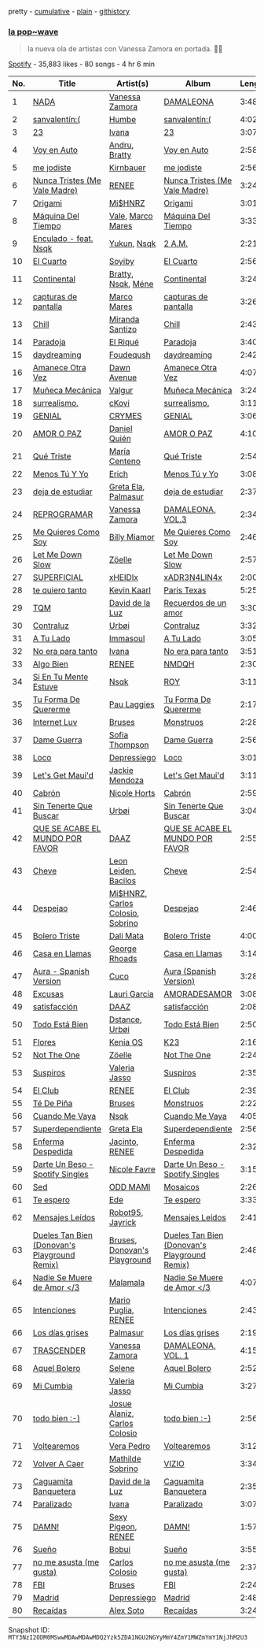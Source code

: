 pretty - [cumulative](/playlists/cumulative/37i9dQZF1DWYEIx04mlcFR.md) - [plain](/playlists/plain/37i9dQZF1DWYEIx04mlcFR) - [githistory](https://github.githistory.xyz/mackorone/spotify-playlist-archive/blob/main/playlists/plain/37i9dQZF1DWYEIx04mlcFR)

### [la pop\~wave](https://open.spotify.com/playlist/37i9dQZF1DWYEIx04mlcFR)

> la nueva ola de artistas con Vanessa Zamora en portada\. 🌊✨

[Spotify](https://open.spotify.com/user/spotify) - 35,883 likes - 80 songs - 4 hr 6 min

| No. | Title | Artist(s) | Album | Length |
|---|---|---|---|---|
| 1 | [NADA](https://open.spotify.com/track/0zK5RRApYNkOtNqkVohwEu) | [Vanessa Zamora](https://open.spotify.com/artist/3IZxs4ZukiitIk8vkAPAxC) | [DAMALEONA](https://open.spotify.com/album/4CtZOAq6nHz4nw6vKqeSkL) | 3:48 |
| 2 | [sanvalentín:\(](https://open.spotify.com/track/4ETb1UPd2OAem6KVOpz0WM) | [Humbe](https://open.spotify.com/artist/1b7AEdUSudOQoZF5ebUxCL) | [sanvalentín:\(](https://open.spotify.com/album/3zaBvAmrb7tyHt0kvVWGt9) | 4:02 |
| 3 | [23](https://open.spotify.com/track/0ajUM9ZopaMpzaOZ0A0sdn) | [Ivana](https://open.spotify.com/artist/5AXxk4cxkMNsTb4TtwLAQJ) | [23](https://open.spotify.com/album/0uCNv4sLGPihQDMa0k4xa1) | 3:07 |
| 4 | [Voy en Auto](https://open.spotify.com/track/0kVHMFM0cLUU3LVxP3Ps4F) | [Andru](https://open.spotify.com/artist/3oOQ670Uw0UyVnmj9XM58W), [Bratty](https://open.spotify.com/artist/0UTzLuwz9RvFOCnwAZjUxn) | [Voy en Auto](https://open.spotify.com/album/45VXxqHvTgdEicrCiIBXnu) | 2:58 |
| 5 | [me jodiste](https://open.spotify.com/track/3Ff1wmVXy1vnKaBOxeZSNj) | [Kirnbauer](https://open.spotify.com/artist/76KihzDzdR7li8RPVY50EA) | [me jodiste](https://open.spotify.com/album/19KhpijfIvsOdJeZzqR7Ii) | 2:56 |
| 6 | [Nunca Tristes \(Me Vale Madre\)](https://open.spotify.com/track/3LWay44eeYFEh27Gf1UA7J) | [RENEE](https://open.spotify.com/artist/2pbO2XyPJGWz2s0OZeD4pR) | [Nunca Tristes \(Me Vale Madre\)](https://open.spotify.com/album/5YoNvYemEqvFVdWicpjPe8) | 3:24 |
| 7 | [Origami](https://open.spotify.com/track/6OwCDKci5J0HlQfpYlKe9f) | [Mi$HNRZ](https://open.spotify.com/artist/1pnscOsCDX2GTRnmxT1l1C) | [Origami](https://open.spotify.com/album/5tWgfnBjbkKhn7j7Q23SgD) | 3:01 |
| 8 | [Máquina Del Tiempo](https://open.spotify.com/track/20YoweYFRfAUHKIIDleCQF) | [Vale](https://open.spotify.com/artist/22p8vOZwMABvl5qt2nZHWD), [Marco Mares](https://open.spotify.com/artist/5Eg5ZoZgXAa1Eit48sxoKQ) | [Máquina Del Tiempo](https://open.spotify.com/album/5XoNFY7hjKE1aM7u7mVArg) | 3:33 |
| 9 | [Enculado \- feat\. Nsqk](https://open.spotify.com/track/1ZebsbrSZGn8IopE1g1R0e) | [Yukun](https://open.spotify.com/artist/4ov9qGZvnL4JWyKXDYSCPB), [Nsqk](https://open.spotify.com/artist/1jtvmXiemNFkPO11NMdjfu) | [2 A.M.](https://open.spotify.com/album/5UxKx8bkxhP4TN9upxrQjU) | 2:21 |
| 10 | [El Cuarto](https://open.spotify.com/track/7aS0Pnk0APU2ohbp65JWtD) | [Soyiby](https://open.spotify.com/artist/0oEQPvFinI4JBJA6Ii22Xn) | [El Cuarto](https://open.spotify.com/album/47Uo4JY8vjARJ3MulZuKe6) | 2:56 |
| 11 | [Continental](https://open.spotify.com/track/4ZawkW77BlnpIRMfy2Ur0I) | [Bratty](https://open.spotify.com/artist/0UTzLuwz9RvFOCnwAZjUxn), [Nsqk](https://open.spotify.com/artist/1jtvmXiemNFkPO11NMdjfu), [Méne](https://open.spotify.com/artist/5r3DSRaJz8ckIw4XPH9Whd) | [Continental](https://open.spotify.com/album/7sruuQX41NKTVl5kAzp5ME) | 3:24 |
| 12 | [capturas de pantalla](https://open.spotify.com/track/6HnW2csrZ7MKRoqnVJpjHR) | [Marco Mares](https://open.spotify.com/artist/5Eg5ZoZgXAa1Eit48sxoKQ) | [capturas de pantalla](https://open.spotify.com/album/0Tq8ZFYOAcHmAnnKn3kBNL) | 3:26 |
| 13 | [Chill](https://open.spotify.com/track/2m0v4ZdHJQuSnmq5zWmVdf) | [Miranda Santizo](https://open.spotify.com/artist/0vnFLa5I5bovwTOiCebuCT) | [Chill](https://open.spotify.com/album/7wa4ARFBWocpk28s1GA0v0) | 2:43 |
| 14 | [Paradoja](https://open.spotify.com/track/4lv2UuBbuN2D1DKaSFx3Ok) | [El Riqué](https://open.spotify.com/artist/5LxT7DrG2qyNr8YYC3RMEG) | [Paradoja](https://open.spotify.com/album/6M90OlfsfvOQPKUwvNu5DP) | 3:40 |
| 15 | [daydreaming](https://open.spotify.com/track/77TNJhVDMPwRYxeMOED5Bl) | [Foudeqush](https://open.spotify.com/artist/0XFgM33h3Ls5tj1M9IKUWd) | [daydreaming](https://open.spotify.com/album/1zsf05JNT2seWKnDbwQzfn) | 2:42 |
| 16 | [Amanece Otra Vez](https://open.spotify.com/track/5RVe88SWd7GBzUycsYlTtk) | [Dawn Avenue](https://open.spotify.com/artist/3ZCvfZxGmkariKQgNYRD4P) | [Amanece Otra Vez](https://open.spotify.com/album/2834mgGOvR33kmzW7qWeDo) | 4:07 |
| 17 | [Muñeca Mecánica](https://open.spotify.com/track/7ysBhqazDZ4BYvGGpMQZPX) | [Valgur](https://open.spotify.com/artist/0HHh73DHIGrZjm3dADNdcH) | [Muñeca Mecánica](https://open.spotify.com/album/16W4DDRtb65d98Fp0sHFrJ) | 3:24 |
| 18 | [surrealismo.](https://open.spotify.com/track/6MtkCUkLfo9lxnbofkQbjC) | [cKovi](https://open.spotify.com/artist/3sdVgczphtmF1sKTgPZrOO) | [surrealismo.](https://open.spotify.com/album/24gpp8Y3ggwerd9gUKNnre) | 3:11 |
| 19 | [GENIAL](https://open.spotify.com/track/1jhkJLvoQBAGCqfTVeOhkJ) | [CRYMES](https://open.spotify.com/artist/2Js99jlxIiJItAAh69aZMM) | [GENIAL](https://open.spotify.com/album/5rafwaYjurrEADQNdqBFSS) | 3:06 |
| 20 | [AMOR O PAZ](https://open.spotify.com/track/5MmZSE6JhMbup6hx3Dy1lg) | [Daniel Quién](https://open.spotify.com/artist/3zxodnZ10PEbv27ixLeQdQ) | [AMOR O PAZ](https://open.spotify.com/album/4IBFRVzPbX1s20RUSf0kD5) | 4:10 |
| 21 | [Qué Triste](https://open.spotify.com/track/4MksjsLZCGH3pqXJ9UZBuP) | [María Centeno](https://open.spotify.com/artist/4YJQjp0wW8B5luWzPOcHrG) | [Qué Triste](https://open.spotify.com/album/04iZ3otyiB4BKNW9wmQ7pi) | 2:54 |
| 22 | [Menos Tú Y Yo](https://open.spotify.com/track/43SNLAbMAeWEj5iV2WIrIm) | [Erich](https://open.spotify.com/artist/3l9fWRfml0xOFriezXXwhU) | [Menos Tú y Yo](https://open.spotify.com/album/0vXp6cX8hFR5EyonKAJFFx) | 3:08 |
| 23 | [deja de estudiar](https://open.spotify.com/track/5s4fyhzcUH7BJvONjNap6B) | [Greta Ela](https://open.spotify.com/artist/5c8L3nGznkMGwbmyMKVIl8), [Palmasur](https://open.spotify.com/artist/3H1jLGJzOPn3WbEv6fvJ3M) | [deja de estudiar](https://open.spotify.com/album/5F6c6rMQktJjbB1s06xZCI) | 2:37 |
| 24 | [REPROGRAMAR](https://open.spotify.com/track/2dvxBDC0XVxQDk584mjn0s) | [Vanessa Zamora](https://open.spotify.com/artist/3IZxs4ZukiitIk8vkAPAxC) | [DAMALEONA, VOL.3](https://open.spotify.com/album/3l2saSDzvDxeviPVDMNnzY) | 2:34 |
| 25 | [Me Quieres Como Soy](https://open.spotify.com/track/79oGee7n59xU3CZr7fkK84) | [Billy Miamor](https://open.spotify.com/artist/7czHRVSxOdTR4PERcUcHPL) | [Me Quieres Como Soy](https://open.spotify.com/album/2DubvBe51q1uMXO4LP6WqE) | 2:46 |
| 26 | [Let Me Down Slow](https://open.spotify.com/track/4cNEDhDs7WYKdYfEqQePVG) | [Zöelle](https://open.spotify.com/artist/4ejqWoCUdomzmXtgNJvXbl) | [Let Me Down Slow](https://open.spotify.com/album/7oTuz8OVNUqLSjRzjRubwz) | 2:57 |
| 27 | [SUPERFICIAL](https://open.spotify.com/track/3dHJrJdkNVVpYa4oOwIsX8) | [xHEIDIx](https://open.spotify.com/artist/5cZ3ADw8t6lZQSyBXmFe4j) | [xADR3N4LIN4x](https://open.spotify.com/album/6nXUebcx7kYg6hnGlr8Wg0) | 2:00 |
| 28 | [te quiero tanto](https://open.spotify.com/track/04aBuWoZeHYJeDDTWYSgso) | [Kevin Kaarl](https://open.spotify.com/artist/6OBGbSaBUvQtk9wpQfDbOE) | [Paris Texas](https://open.spotify.com/album/2H7Ptwzuy83loDyZzHiPw8) | 5:25 |
| 29 | [TQM](https://open.spotify.com/track/0fEnop5LLsiuKZXyl8ZU48) | [David de la Luz](https://open.spotify.com/artist/3qViLpJR7GZmsde4FYn5Y3) | [Recuerdos de un amor](https://open.spotify.com/album/2lx1EgWOAJDBeX67kIArlP) | 3:30 |
| 30 | [Contraluz](https://open.spotify.com/track/1sVBiZA6OMCQYAaryp5Gbe) | [Urbøi](https://open.spotify.com/artist/4THv7qQa82UNW5DTtEqNOy) | [Contraluz](https://open.spotify.com/album/3Gxm7cLKDllPSHUR1sEDyA) | 3:32 |
| 31 | [A Tu Lado](https://open.spotify.com/track/6K0mmZNaW9EVTyNcGXCYpc) | [Immasoul](https://open.spotify.com/artist/21neefJLiFuSR6sQlHDblG) | [A Tu Lado](https://open.spotify.com/album/3BfR38sPExTxHy9Awxrn9J) | 3:05 |
| 32 | [No era para tanto](https://open.spotify.com/track/62m3GKHn5Q6d7Qnt6RBcSk) | [Ivana](https://open.spotify.com/artist/5AXxk4cxkMNsTb4TtwLAQJ) | [No era para tanto](https://open.spotify.com/album/5YbzZLp4ooWjIbgefT7CnM) | 3:51 |
| 33 | [Algo Bien](https://open.spotify.com/track/6k2HTT8CqCUWlEG7saWg0r) | [RENEE](https://open.spotify.com/artist/2pbO2XyPJGWz2s0OZeD4pR) | [NMDQH](https://open.spotify.com/album/7KYZNT0JZ9weEI9MOb8a7x) | 2:30 |
| 34 | [Si En Tu Mente Estuve](https://open.spotify.com/track/6EjBcoyPVn99cpRfoDiuRf) | [Nsqk](https://open.spotify.com/artist/1jtvmXiemNFkPO11NMdjfu) | [ROY](https://open.spotify.com/album/40hEXrrbfFrriCUTOw4uRh) | 3:11 |
| 35 | [Tu Forma De Quererme](https://open.spotify.com/track/4KPv8BAVy45j07AbKr1U1F) | [Pau Laggies](https://open.spotify.com/artist/4yxXxMpC0bNGbc1LePew2t) | [Tu Forma De Quererme](https://open.spotify.com/album/6UyztmS4ZnqN8bEAQtW1yz) | 2:17 |
| 36 | [Internet Luv](https://open.spotify.com/track/1tOz0B9Mdr6rIbvouURAac) | [Bruses](https://open.spotify.com/artist/5bRLeMl4Tnozmg9wR1pY7y) | [Monstruos](https://open.spotify.com/album/5eBqDH63grduGAMyVGiYRe) | 2:28 |
| 37 | [Dame Guerra](https://open.spotify.com/track/1gmfe3QPovAq7jvHXGwXEa) | [Sofia Thompson](https://open.spotify.com/artist/20OEbPt9V1o5T7jo1ZLGdK) | [Dame Guerra](https://open.spotify.com/album/0WczcRttRVj6UIoAO8HSnN) | 2:56 |
| 38 | [Loco](https://open.spotify.com/track/0IXqjQvowN9xWG8TKLiLR3) | [Depressiego](https://open.spotify.com/artist/0lGbS4aZKjwIzqXtq2fyQD) | [Loco](https://open.spotify.com/album/7hIQwYkwVkG0gGfi8g8WvF) | 3:01 |
| 39 | [Let's Get Maui'd](https://open.spotify.com/track/2JLLvSGKGI3f9xAosZvnc9) | [Jackie Mendoza](https://open.spotify.com/artist/2ZIEeX505EvIuA10fNgnHa) | [Let's Get Maui'd](https://open.spotify.com/album/3ebbPpStKPwKmoNgGH1pm8) | 3:11 |
| 40 | [Cabrón](https://open.spotify.com/track/3s7va3f0Sxww7MgvqUpThW) | [Nicole Horts](https://open.spotify.com/artist/1PdyY069YiAkmKdnx6odux) | [Cabrón](https://open.spotify.com/album/0WYn2pJadzB9tiWzC4svkf) | 2:59 |
| 41 | [Sin Tenerte Que Buscar](https://open.spotify.com/track/2PGQAKkbZ3Op9rHghrfiLt) | [Urbøi](https://open.spotify.com/artist/4THv7qQa82UNW5DTtEqNOy) | [Sin Tenerte Que Buscar](https://open.spotify.com/album/1gPLTN5gy6Tn7xBfywzjsN) | 3:04 |
| 42 | [QUE SE ACABE EL MUNDO POR FAVOR](https://open.spotify.com/track/0515NyyugRGEsuznPwoWgA) | [DAAZ](https://open.spotify.com/artist/3EmNguRllf32GJRqIKnD0C) | [QUE SE ACABE EL MUNDO POR FAVOR](https://open.spotify.com/album/4HZhVBmSmFu3ZxEoaZJuln) | 2:55 |
| 43 | [Cheve](https://open.spotify.com/track/2djtTuxLQbhu4FcMYYdKOD) | [Leon Leiden](https://open.spotify.com/artist/1h3ucVy2E3Feh5LGO7agfW), [Bacilos](https://open.spotify.com/artist/1mux8L6xg2Cmrc7k0wQczl) | [Cheve](https://open.spotify.com/album/7kqF1aMgkHnR2t2QcO4RHP) | 2:54 |
| 44 | [Despejao](https://open.spotify.com/track/647jFWacZ3OiV3OmKhbu4q) | [Mi$HNRZ](https://open.spotify.com/artist/1pnscOsCDX2GTRnmxT1l1C), [Carlos Colosio](https://open.spotify.com/artist/2kAfu4SJeTLKbvAnjbT2Au), [Sobrino](https://open.spotify.com/artist/0vEEYg1cJscAAw4sekHSOf) | [Despejao](https://open.spotify.com/album/6H4XoMzMjFlmLVprP5lGFb) | 2:46 |
| 45 | [Bolero Triste](https://open.spotify.com/track/5w7o1kxfOP6SUNhaYRWlE3) | [Dali Mata](https://open.spotify.com/artist/5UeFBoZ5aFWt6MtINvwwxL) | [Bolero Triste](https://open.spotify.com/album/4U5TwT71ftkvWS9vJ2bQY0) | 4:00 |
| 46 | [Casa en Llamas](https://open.spotify.com/track/6naKryi0ST0D0gdatCyfaR) | [George Rhoads](https://open.spotify.com/artist/0UMwp0Y8VxfNpdMALNnd5y) | [Casa en Llamas](https://open.spotify.com/album/4TknQXLYgvConiGZ7janrU) | 3:14 |
| 47 | [Aura \- Spanish Version](https://open.spotify.com/track/5l8bXrvNDKsc41o07lL9YN) | [Cuco](https://open.spotify.com/artist/2Tglaf8nvDzwSQnpSrjLHP) | [Aura \(Spanish Version\)](https://open.spotify.com/album/6LWAOYIqPzIdujffA7ah7W) | 3:28 |
| 48 | [Excusas](https://open.spotify.com/track/4FLODlDWoco3SpNZvs4msb) | [Lauri Garcia](https://open.spotify.com/artist/4RH5rQ6kwIASIwZxWUBNTS) | [AMORADESAMOR](https://open.spotify.com/album/1Ad6BDnTNSErtmgwcPWJ9E) | 3:08 |
| 49 | [satisfacción](https://open.spotify.com/track/1eVlIs77JL0shfA3Itvy7P) | [DAAZ](https://open.spotify.com/artist/3EmNguRllf32GJRqIKnD0C) | [satisfacción](https://open.spotify.com/album/3mWvzWktxFz86HpHDVXDJw) | 2:08 |
| 50 | [Todo Está Bien](https://open.spotify.com/track/38eAUn1uCsiFDVtcqleR0k) | [Dstance](https://open.spotify.com/artist/1NxTfbylQiyMQ8yOFxG3x2), [Urbøi](https://open.spotify.com/artist/4THv7qQa82UNW5DTtEqNOy) | [Todo Está Bien](https://open.spotify.com/album/7kHy0i2Knq8XMqHDHH3lbf) | 2:50 |
| 51 | [Flores](https://open.spotify.com/track/6aNgqSTPML2B5XsohIiL7D) | [Kenia OS](https://open.spotify.com/artist/31VFEohvhOUKrtAONEBhMG) | [K23](https://open.spotify.com/album/2jN4nUsaEyeT4oefP5XhF6) | 2:16 |
| 52 | [Not The One](https://open.spotify.com/track/34OTrVKZbPuSIy7uDASKVQ) | [Zöelle](https://open.spotify.com/artist/4ejqWoCUdomzmXtgNJvXbl) | [Not The One](https://open.spotify.com/album/1p2anSkCqxuOvoDoZka7ih) | 2:24 |
| 53 | [Suspiros](https://open.spotify.com/track/1CejnNpFZ8TSYrIZxEOzgu) | [Valeria Jasso](https://open.spotify.com/artist/4JTbF9feswVonYL7fHSVCh) | [Suspiros](https://open.spotify.com/album/67kgDdEZm4L3H1O67WYLXg) | 2:35 |
| 54 | [El Club](https://open.spotify.com/track/0vDfod7HBva0Kr0R4tEIpD) | [RENEE](https://open.spotify.com/artist/2pbO2XyPJGWz2s0OZeD4pR) | [El Club](https://open.spotify.com/album/4WTDpgb2hxYeqaOtcsUOVh) | 2:39 |
| 55 | [Té De Piña](https://open.spotify.com/track/1oWmADHtpjSRWFGI6OPC67) | [Bruses](https://open.spotify.com/artist/5bRLeMl4Tnozmg9wR1pY7y) | [Monstruos](https://open.spotify.com/album/5eBqDH63grduGAMyVGiYRe) | 2:22 |
| 56 | [Cuando Me Vaya](https://open.spotify.com/track/5prXXrmdkZ058EfDu7vWYm) | [Nsqk](https://open.spotify.com/artist/1jtvmXiemNFkPO11NMdjfu) | [Cuando Me Vaya](https://open.spotify.com/album/1PbqKAwMUiyQ4rJjTo4Kb2) | 4:05 |
| 57 | [Superdependiente](https://open.spotify.com/track/0XYjbskM6FqfYmMbHagoxz) | [Greta Ela](https://open.spotify.com/artist/5c8L3nGznkMGwbmyMKVIl8) | [Superdependiente](https://open.spotify.com/album/5ja6pj9XeNSaccvgSiLsJo) | 2:56 |
| 58 | [Enferma Despedida](https://open.spotify.com/track/48WuFR4lmQPfSRpxvvHiGp) | [Jacinto](https://open.spotify.com/artist/1JYd1ixkJMTMLZ64Byk2uj), [RENEE](https://open.spotify.com/artist/2pbO2XyPJGWz2s0OZeD4pR) | [Enferma Despedida](https://open.spotify.com/album/0ZlbvOSPxMkOHxAOEN0lZ2) | 2:32 |
| 59 | [Darte Un Beso \- Spotify Singles](https://open.spotify.com/track/7dRqVQfyBS7D16N6rlfC48) | [Nicole Favre](https://open.spotify.com/artist/6CxqJ4K3JEBR1fz2lQJNN1) | [Darte Un Beso \- Spotify Singles](https://open.spotify.com/album/7FVJGxdlTGDzeqqbK0W7ML) | 3:15 |
| 60 | [Sed](https://open.spotify.com/track/0tv5fCvV6pLcwstfO2zxLP) | [ODD MAMI](https://open.spotify.com/artist/2Y6AtL4xQFvg8nroRM3ZV6) | [Mosaicos](https://open.spotify.com/album/5o2sEyIX07DbCg86qRWOOC) | 2:26 |
| 61 | [Te espero](https://open.spotify.com/track/6G5rARmMTFt4EIKPXTMVw1) | [Ede](https://open.spotify.com/artist/1O3NvmKUV1bKyER3apqx3Q) | [Te espero](https://open.spotify.com/album/2bT8vYqpXvG0q5ZzEKu0SV) | 3:33 |
| 62 | [Mensajes Leídos](https://open.spotify.com/track/4Eud3awU5ezovZc0sGcWoT) | [Robot95](https://open.spotify.com/artist/30CTTIqrcr82nS6B40j975), [Jayrick](https://open.spotify.com/artist/0U8dIwzBn17JkhYxmznp6T) | [Mensajes Leídos](https://open.spotify.com/album/31fsFRMZhDyn4Rmjt57AsN) | 2:41 |
| 63 | [Dueles Tan Bien \(Donovan's Playground Remix\)](https://open.spotify.com/track/62MO58gO3RjXkydHvn8UnS) | [Bruses](https://open.spotify.com/artist/5bRLeMl4Tnozmg9wR1pY7y), [Donovan's Playground](https://open.spotify.com/artist/67tuLuJ6EoOTR1KntyUnHQ) | [Dueles Tan Bien \(Donovan's Playground Remix\)](https://open.spotify.com/album/5y09I1r5zOh9Fsbbm8AUir) | 2:48 |
| 64 | [Nadie Se Muere de Amor </3](https://open.spotify.com/track/0mqmat0uaYmrPHw2nFFKcV) | [Malamala](https://open.spotify.com/artist/7EAwWrnvpx4foTEroZDtHl) | [Nadie Se Muere de Amor </3](https://open.spotify.com/album/1RXaC2LXknkUwSA2F7nlvF) | 4:07 |
| 65 | [Intenciones](https://open.spotify.com/track/5S9qL73dCtClMT4yUsiO8u) | [Mario Puglia](https://open.spotify.com/artist/3TTSyoNDmtiQ8jSpELHinT), [RENEE](https://open.spotify.com/artist/2pbO2XyPJGWz2s0OZeD4pR) | [Intenciones](https://open.spotify.com/album/6UInVEPu90rc9kk8ijJux3) | 2:43 |
| 66 | [Los días grises](https://open.spotify.com/track/3YrlU10R1uM57XBfJry0NG) | [Palmasur](https://open.spotify.com/artist/3H1jLGJzOPn3WbEv6fvJ3M) | [Los días grises](https://open.spotify.com/album/1BiOsRrV9gfQy0v3ewhGE8) | 2:19 |
| 67 | [TRASCENDER](https://open.spotify.com/track/4vqZefmXZYfnLM03gJQtPu) | [Vanessa Zamora](https://open.spotify.com/artist/3IZxs4ZukiitIk8vkAPAxC) | [DAMALEONA, VOL\. 1](https://open.spotify.com/album/2oObvntvGhOHUcLr6JCQFi) | 4:15 |
| 68 | [Aquel Bolero](https://open.spotify.com/track/6DSyWW8BpzXBdymdZ9N61l) | [Selene](https://open.spotify.com/artist/5DURBx1fKt2VZesWMLtDiS) | [Aquel Bolero](https://open.spotify.com/album/4c3yqJyzQXoSpYkYi5reXG) | 2:52 |
| 69 | [Mi Cumbia](https://open.spotify.com/track/6opYzmDIzG3uGln1BM2MtT) | [Valeria Jasso](https://open.spotify.com/artist/4JTbF9feswVonYL7fHSVCh) | [Mi Cumbia](https://open.spotify.com/album/2Mjka8OhoXINOkGI6zglhU) | 3:27 |
| 70 | [todo bien :\-\)](https://open.spotify.com/track/7Fp82vLuGKV6xYv9z3W9F2) | [Josue Alaniz](https://open.spotify.com/artist/0xe5VGTguHmr56kk0FF66A), [Carlos Colosio](https://open.spotify.com/artist/2kAfu4SJeTLKbvAnjbT2Au) | [todo bien :\-\)](https://open.spotify.com/album/0pqsmplZSZwf7iLoj9P2pS) | 2:56 |
| 71 | [Voltearemos](https://open.spotify.com/track/6aICoU4YETT0xmhGkQNWVr) | [Vera Pedro](https://open.spotify.com/artist/2agXYMhipkDXIGmy5C158S) | [Voltearemos](https://open.spotify.com/album/2SgQl7yy0oMnEJ22uaYIfQ) | 3:12 |
| 72 | [Volver A Caer](https://open.spotify.com/track/5AganyOOzJscDmQ1Wd6JBN) | [Mathilde Sobrino](https://open.spotify.com/artist/0x69Qlg7mSMTjjkO323OH0) | [VIZIO](https://open.spotify.com/album/0hUuaQgTtfn8UdUDSzXPAQ) | 3:34 |
| 73 | [Caguamita Banquetera](https://open.spotify.com/track/20CVdUmIYyPy5Qcqr7uzrj) | [David de la Luz](https://open.spotify.com/artist/3qViLpJR7GZmsde4FYn5Y3) | [Caguamita Banquetera](https://open.spotify.com/album/4IoOjS1QllQtS7JV6ltzLG) | 2:35 |
| 74 | [Paralizado](https://open.spotify.com/track/1FEYsHYeKFrNzWm6R3OM30) | [Ivana](https://open.spotify.com/artist/5AXxk4cxkMNsTb4TtwLAQJ) | [Paralizado](https://open.spotify.com/album/2MdDdIH9TlOkMeQztj5rLa) | 3:07 |
| 75 | [DAMN!](https://open.spotify.com/track/1uGCxUV2OJngJan7DKjGCo) | [Sexy Pigeon](https://open.spotify.com/artist/4gnQSPui3dzrkaFdf18P6U), [RENEE](https://open.spotify.com/artist/2pbO2XyPJGWz2s0OZeD4pR) | [DAMN!](https://open.spotify.com/album/6ISGikUMrS710I2NF5Ityr) | 1:57 |
| 76 | [Sueño](https://open.spotify.com/track/6Ei43WF7g5ZOrtV5W52IIA) | [Bobui](https://open.spotify.com/artist/2PTaOFGt3LsV1g8kg1DVse) | [Sueño](https://open.spotify.com/album/28odkuShEsUNTXuoC5psDo) | 3:55 |
| 77 | [no me asusta \(me gusta\)](https://open.spotify.com/track/0QEj1wfXQ7UxQ9erHYZirm) | [Carlos Colosio](https://open.spotify.com/artist/2kAfu4SJeTLKbvAnjbT2Au) | [no me asusta \(me gusta\)](https://open.spotify.com/album/48YRa8dcfCVgZ7psfWRZRm) | 2:37 |
| 78 | [FBI](https://open.spotify.com/track/5gxQpTNE0oQb7Orf2QbnFX) | [Bruses](https://open.spotify.com/artist/5bRLeMl4Tnozmg9wR1pY7y) | [FBI](https://open.spotify.com/album/7nISyqRwUIfAYATsvHgdgS) | 2:24 |
| 79 | [Madrid](https://open.spotify.com/track/2RZBRW0bViEHUgoeagzD7m) | [Depressiego](https://open.spotify.com/artist/0lGbS4aZKjwIzqXtq2fyQD) | [Madrid](https://open.spotify.com/album/5a6ehCg907H8WCa5oSD0HS) | 2:48 |
| 80 | [Recaídas](https://open.spotify.com/track/2Cg87BdrAzZpx4SnjpJPar) | [Alex Soto](https://open.spotify.com/artist/5pzb04LnJQrbs8U6qQ6KxC) | [Recaídas](https://open.spotify.com/album/32bUYoMwwEd85f12JyGPuz) | 3:24 |

Snapshot ID: `MTY3NzI2ODM0MSwwMDAwMDAwMDQ2Yzk5ZDA1NGU2NGYyMmY4ZmY1MWZmYmY1NjJhM2U3`
